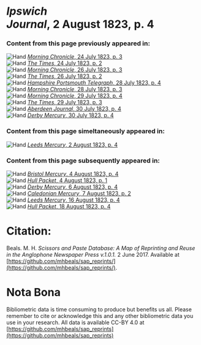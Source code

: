 # *Ipswich Journal*, 2 August 1823, p. 4  
  
### Content from this page previously appeared in:  
![Hand](http://scissorsandpaste.net/wp-content/uploads/2017/06/smallhandpointer.png) [*Morning Chronicle*, 24 July 1823, p. 3](https://mhbeals.github.io/sap_html/Morning-Chronicle/Morning-Chronicle-24-July-1823-p-3)  
![Hand](http://scissorsandpaste.net/wp-content/uploads/2017/06/smallhandpointer.png) [*The Times*, 24 July 1823, p. 2](https://mhbeals.github.io/sap_html/The-Times/The-Times-24-July-1823-p-2)  
![Hand](http://scissorsandpaste.net/wp-content/uploads/2017/06/smallhandpointer.png) [*Morning Chronicle*, 26 July 1823, p. 3](https://mhbeals.github.io/sap_html/Morning-Chronicle/Morning-Chronicle-26-July-1823-p-3)  
![Hand](http://scissorsandpaste.net/wp-content/uploads/2017/06/smallhandpointer.png) [*The Times*, 26 July 1823, p. 2](https://mhbeals.github.io/sap_html/The-Times/The-Times-26-July-1823-p-2)  
![Hand](http://scissorsandpaste.net/wp-content/uploads/2017/06/smallhandpointer.png) [*Hampshire Portsmouth Telegraph*, 28 July 1823, p. 4](https://mhbeals.github.io/sap_html/Hampshire-Portsmouth-Telegraph/Hampshire-Portsmouth-Telegraph-28-July-1823-p-4)  
![Hand](http://scissorsandpaste.net/wp-content/uploads/2017/06/smallhandpointer.png) [*Morning Chronicle*, 28 July 1823, p. 3](https://mhbeals.github.io/sap_html/Morning-Chronicle/Morning-Chronicle-28-July-1823-p-3)  
![Hand](http://scissorsandpaste.net/wp-content/uploads/2017/06/smallhandpointer.png) [*Morning Chronicle*, 29 July 1823, p. 4](https://mhbeals.github.io/sap_html/Morning-Chronicle/Morning-Chronicle-29-July-1823-p-4)  
![Hand](http://scissorsandpaste.net/wp-content/uploads/2017/06/smallhandpointer.png) [*The Times*, 29 July 1823, p. 3](https://mhbeals.github.io/sap_html/The-Times/The-Times-29-July-1823-p-3)  
![Hand](http://scissorsandpaste.net/wp-content/uploads/2017/06/smallhandpointer.png) [*Aberdeen Journal*, 30 July 1823, p. 4](https://mhbeals.github.io/sap_html/Aberdeen-Journal/Aberdeen-Journal-30-July-1823-p-4)  
![Hand](http://scissorsandpaste.net/wp-content/uploads/2017/06/smallhandpointer.png) [*Derby Mercury*, 30 July 1823, p. 4](https://mhbeals.github.io/sap_html/Derby-Mercury/Derby-Mercury-30-July-1823-p-4)  
  
### Content from this page simeltaneously appeared in:  
![Hand](http://scissorsandpaste.net/wp-content/uploads/2017/06/smallhandpointer.png) [*Leeds Mercury*, 2 August 1823, p. 4](https://mhbeals.github.io/sap_html/Leeds-Mercury/Leeds-Mercury-2-August-1823-p-4)  
  
### Content from this page subsequently appeared in:  
![Hand](http://scissorsandpaste.net/wp-content/uploads/2017/06/smallhandpointer.png) [*Bristol Mercury*, 4 August 1823, p. 4](https://mhbeals.github.io/sap_html/Bristol-Mercury/Bristol-Mercury-4-August-1823-p-4)  
![Hand](http://scissorsandpaste.net/wp-content/uploads/2017/06/smallhandpointer.png) [*Hull Packet*, 4 August 1823, p. 1](https://mhbeals.github.io/sap_html/Hull-Packet/Hull-Packet-4-August-1823-p-1)  
![Hand](http://scissorsandpaste.net/wp-content/uploads/2017/06/smallhandpointer.png) [*Derby Mercury*, 6 August 1823, p. 4](https://mhbeals.github.io/sap_html/Derby-Mercury/Derby-Mercury-6-August-1823-p-4)  
![Hand](http://scissorsandpaste.net/wp-content/uploads/2017/06/smallhandpointer.png) [*Caledonian Mercury*, 7 August 1823, p. 2](https://mhbeals.github.io/sap_html/Caledonian-Mercury/Caledonian-Mercury-7-August-1823-p-2)  
![Hand](http://scissorsandpaste.net/wp-content/uploads/2017/06/smallhandpointer.png) [*Leeds Mercury*, 16 August 1823, p. 4](https://mhbeals.github.io/sap_html/Leeds-Mercury/Leeds-Mercury-16-August-1823-p-4)  
![Hand](http://scissorsandpaste.net/wp-content/uploads/2017/06/smallhandpointer.png) [*Hull Packet*, 18 August 1823, p. 4](https://mhbeals.github.io/sap_html/Hull-Packet/Hull-Packet-18-August-1823-p-4)  


# Citation: 

Beals. M. H. *Scissors and Paste Database: A Map of Reprinting and Reuse in the Anglophone Newspaper Press v.1.0.1.* 2 June 2017. Available at [https://github.com/mhbeals/sap_reprints/](https://github.com/mhbeals/sap_reprints/). 

# Nota Bona

Bibliometric data is time consuming to produce but benefits us all. Please remember to cite or acknowledge this and any other bibliometric data you use in your research. All data is available CC-BY 4.0 at [https://github.com/mhbeals/sap_reprints](https://github.com/mhbeals/sap_reprints)